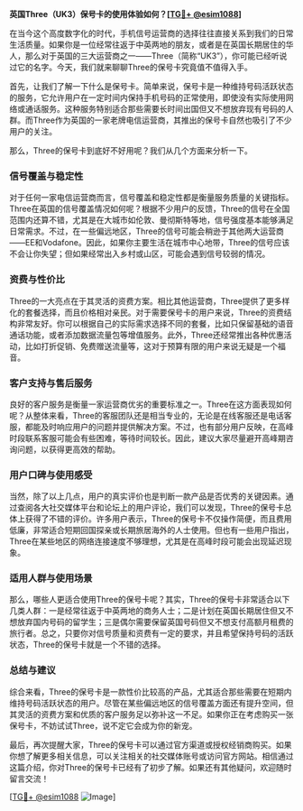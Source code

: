 **英国Three（UK3）保号卡的使用体验如何？[[TG💪+ @esim1088](https://t.me/s/esim1088)]**

在当今这个高度数字化的时代，手机信号运营商的选择往往直接关系到我们的日常生活质量。如果你是一位经常往返于中英两地的朋友，或者是在英国长期居住的华人，那么对于英国的三大运营商之一——Three（简称“UK3”），你可能已经听说过它的名字。今天，我们就来聊聊Three的保号卡究竟值不值得入手。

首先，让我们了解一下什么是保号卡。简单来说，保号卡是一种维持号码活跃状态的服务，它允许用户在一定时间内保持手机号码的正常使用，即使没有实际使用网络或通话服务。这种服务特别适合那些需要长时间出国但又不想放弃现有号码的人群。而Three作为英国的一家老牌电信运营商，其推出的保号卡自然也吸引了不少用户的关注。

那么，Three的保号卡到底好不好用呢？我们从几个方面来分析一下。

### **信号覆盖与稳定性**
对于任何一家电信运营商而言，信号覆盖和稳定性都是衡量服务质量的关键指标。Three在英国的信号覆盖情况如何呢？根据不少用户的反馈，Three的信号在全国范围内还算不错，尤其是在大城市如伦敦、曼彻斯特等地，信号强度基本能够满足日常需求。不过，在一些偏远地区，Three的信号可能会稍逊于其他两大运营商——EE和Vodafone。因此，如果你主要生活在城市中心地带，Three的信号应该不会让你失望；但如果经常出入乡村或山区，可能会遇到信号较弱的情况。

### **资费与性价比**
Three的一大亮点在于其灵活的资费方案。相比其他运营商，Three提供了更多样化的套餐选择，而且价格相对亲民。对于需要保号卡的用户来说，Three的资费结构非常友好。你可以根据自己的实际需求选择不同的套餐，比如只保留基础的语音通话功能，或者添加数据流量包等增值服务。此外，Three还经常推出各种优惠活动，比如打折促销、免费赠送流量等，这对于预算有限的用户来说无疑是一个福音。

### **客户支持与售后服务**
良好的客户服务是衡量一家运营商优劣的重要标准之一。Three在这方面表现如何呢？从整体来看，Three的客服团队还是相当专业的，无论是在线客服还是电话客服，都能及时响应用户的问题并提供解决方案。不过，也有部分用户反映，在高峰时段联系客服可能会有些困难，等待时间较长。因此，建议大家尽量避开高峰期咨询问题，以获得更高效的帮助。

### **用户口碑与使用感受**
当然，除了以上几点，用户的真实评价也是判断一款产品是否优秀的关键因素。通过查阅各大社交媒体平台和论坛上的用户评论，我们可以发现，Three的保号卡总体上获得了不错的评价。许多用户表示，Three的保号卡不仅操作简便，而且费用低廉，非常适合短期回国探亲或长期旅居海外的人士使用。但也有一些用户指出，Three在某些地区的网络连接速度不够理想，尤其是在高峰时段可能会出现延迟现象。

### **适用人群与使用场景**
那么，哪些人更适合使用Three的保号卡呢？其实，Three的保号卡非常适合以下几类人群：一是经常往返于中英两地的商务人士；二是计划在英国长期居住但又不想放弃国内号码的留学生；三是偶尔需要保留英国号码但又不想支付高额月租费的旅行者。总之，只要你对信号质量和资费有一定的要求，并且希望保持号码的活跃状态，Three的保号卡就是一个不错的选择。

### **总结与建议**
综合来看，Three的保号卡是一款性价比较高的产品，尤其适合那些需要在短期内维持号码活跃状态的用户。尽管在某些偏远地区的信号覆盖方面还有提升空间，但其灵活的资费方案和优质的客户服务足以弥补这一不足。如果你正在考虑购买一张保号卡，不妨试试Three，说不定它会成为你的新宠。

最后，再次提醒大家，Three的保号卡可以通过官方渠道或授权经销商购买。如果你想了解更多相关信息，可以关注相关的社交媒体账号或访问官方网站。相信通过这篇介绍，你对Three的保号卡已经有了初步了解。如果还有其他疑问，欢迎随时留言交流！

[[TG💪+ @esim1088](https://t.me/s/esim1088) ![Image](https://i.postimg.cc/4NQfJmqS/Snipaste-2025-05-13-00-14-12.png)]
